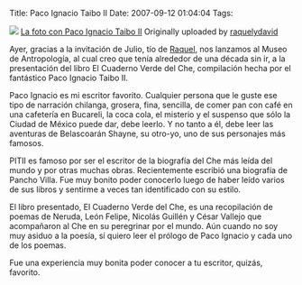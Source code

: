 Title: Paco Ignacio Taibo II
Date: 2007-09-12 01:04:04
Tags: 

<a href="http://www.flickr.com/photos/raquelydavid/1362152663/" title="photo sharing"><img src="http://farm2.static.flickr.com/1303/1362152663_ae0181b4c3_m.jpg"/></a>
<a href="http://www.flickr.com/photos/raquelydavid/1362152663/">La foto con Paco Ignacio Taibo II</a>
Originally uploaded by <a href="http://www.flickr.com/people/raquelydavid/">raquelydavid</a><br clear="all"/>

Ayer, gracias a la invitación de Julio, tío de <a href="http://www.maggit.com.mx" target="_blank">Raquel</a>, nos lanzamos al Museo de Antropología, al cual creo que tenía alrededor de una década sin ir, a la presentación del libro El Cuaderno Verde del Che, compilación hecha por el fantástico Paco Ignacio Taibo II.

Paco Ignacio es mi escritor favorito. Cualquier persona que le guste ese tipo de narración chilanga, grosera, fina, sencilla, de comer pan con café en una cafetería en Bucareli, la coca cola, el misterio y el suspenso que sólo la Ciudad de México puede dar, debe leerlo. Y no tanto a él, debe leer las aventuras de Belascoarán Shayne, su otro-yo, uno de sus personajes más famosos.

PITII es famoso por ser el escritor de la biografía del Che más leída del mundo y por otras muchas obras. Recientemente escribió una biografía de Pancho Villa. Fue muy bonito poder conocerlo luego de haber leído varios de sus libros y sentirme a veces tan identificado con su estilo.

El libro presentado, El Cuaderno Verde del Che, es una recopilación de poemas de Neruda, León Felipe, Nicolás Guillén y César Vallejo que acompañaron al Che en su peregrinar por el mundo. Aún cuando no soy muy asiduo a la poesía, sí quiero leer el prólogo de Paco Ignacio y cada uno de los poemas.

Fue una experiencia muy bonita poder conocer a tu escritor, quizás, favorito.
